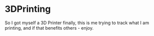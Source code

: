 # 3DPrinting
So I got myself a 3D Printer finally, this is me trying to track what I am printing, and if that benefits others - enjoy.
